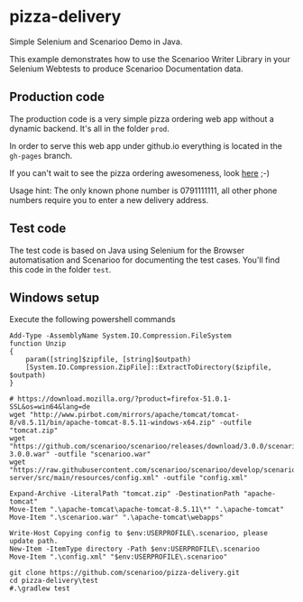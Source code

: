 # pizza-delivery

Simple Selenium and Scenarioo Demo in Java.

This example demonstrates how to use the Scenarioo Writer Library in your Selenium Webtests to produce Scenarioo Documentation data.

## Production code

The production code is a very simple pizza ordering web app without a dynamic backend. It's all in the folder `prod`.

In order to serve this web app under github.io everything is located in the `gh-pages` branch.

If you can't wait to see the pizza ordering awesomeness, look [here](http://scenarioo.github.io/pizza-delivery/prod/index.html) ;-)

Usage hint: The only known phone number is 0791111111, all other phone numbers require you to enter a new delivery address.

## Test code

The test code is based on Java using Selenium for the Browser automatisation and Scenarioo for documenting the test cases. You'll find this code in the folder `test`.


## Windows setup

Execute the following powershell commands

```
Add-Type -AssemblyName System.IO.Compression.FileSystem
function Unzip
{
    param([string]$zipfile, [string]$outpath)
    [System.IO.Compression.ZipFile]::ExtractToDirectory($zipfile, $outpath)
}

# https://download.mozilla.org/?product=firefox-51.0.1-SSL&os=win64&lang=de
wget "http://www.pirbot.com/mirrors/apache/tomcat/tomcat-8/v8.5.11/bin/apache-tomcat-8.5.11-windows-x64.zip" -outfile "tomcat.zip"
wget "https://github.com/scenarioo/scenarioo/releases/download/3.0.0/scenarioo-3.0.0.war" -outfile "scenarioo.war"
wget "https://raw.githubusercontent.com/scenarioo/scenarioo/develop/scenarioo-server/src/main/resources/config.xml" -outfile "config.xml"

Expand-Archive -LiteralPath "tomcat.zip" -DestinationPath "apache-tomcat"
Move-Item ".\apache-tomcat\apache-tomcat-8.5.11\*" ".\apache-tomcat"
Move-Item ".\scenarioo.war" ".\apache-tomcat\webapps"

Write-Host Copying config to $env:USERPROFILE\.scenarioo, please update path.
New-Item -ItemType directory -Path $env:USERPROFILE\.scenarioo
Move-Item ".\config.xml" "$env:USERPROFILE\.scenarioo"

git clone https://github.com/scenarioo/pizza-delivery.git
cd pizza-delivery\test
#.\gradlew test
```
